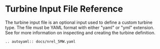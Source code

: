 # Turbine Input File Reference

The turbine input file is an optional input used to define a custom turbine type.
The file must be YAML format with either "yaml" or "yml" extension. See
for more information on inspecting and creating the turbine definition.

```{eval-rst}
.. autoyaml:: docs/nrel_5MW.yaml
```
